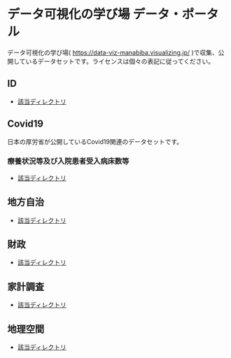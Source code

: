 # データ可視化の学び場 データ・ポータル


データ可視化の学び場( https://data-viz-manabiba.visualizing.jp/ )で収集、公開しているデータセットです。ライセンスは個々の表記に従ってください。



## ID

- [該当ディレクトリ](/id/)


## Covid19

日本の厚労省が公開しているCovid19関連のデータセットです。

### 療養状況等及び入院患者受入病床数等
- [該当ディレクトリ](/Covid-19/Japan/State-of-Treatment)


## 地方自治

- [該当ディレクトリ](/地方自治)




## 財政

- [該当ディレクトリ](/財政)



## 家計調査

- [該当ディレクトリ](/家計調査)



## 地理空間

- [該当ディレクトリ](/地理空間)








